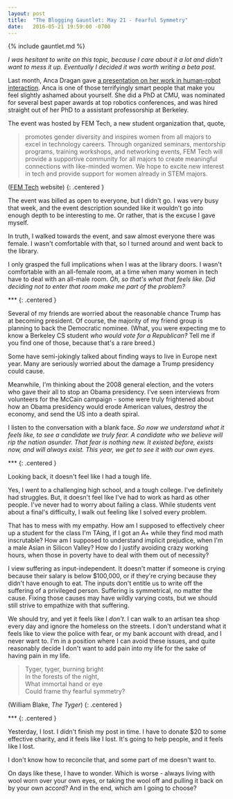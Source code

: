 ```yaml
---
layout: post
title:  "The Blogging Gauntlet: May 21 - Fearful Symmetry"
date:   2016-05-21 19:59:00 -0700
---
```


{% include gauntlet.md %}

*I was hesitant to write on this topic, because I care about it a lot and didn't
want to mess it up. Eventually I decided it was worth writing a beta post.*

Last month, Anca Dragan gave [a presentation on her work in
human-robot interaction](https://www.facebook.com/events/1083061028418433/).
Anca is one of those terrifyingly smart people that make you feel slightly
ashamed about yourself. She did a PhD at CMU, was nominated for several best paper awards at top
robotics conferences, and was hired straight out of her PhD to a
assistant professorship at Berkeley.

The event was hosted by FEM Tech, a new student organization that, quote,

> promotes gender diversity and inspires women from all majors to excel in technology careers. Through organized seminars, mentorship programs, training workshops, and networking events, FEM Tech will provide a supportive community for all majors to create meaningful connections with like-minded women. We hope to excite new interest in tech and provide support for women already in STEM majors.

([FEM Tech](http://femtechberkeley.com/) website)
{: .centered }

The event was billed as open to everyone, but I didn't go.
I was very busy that week, and the event description
sounded like it wouldn't go into enough depth to be interesting to me. Or rather,
that is the excuse I gave myself.

In truth, I walked towards the event, and saw almost everyone there was female.
I wasn't comfortable with that, so I turned around and went back to the library.

I only grasped the full implications when I was at the library doors.
I wasn't comfortable with an all-female
room, at a time when many women in tech have to deal with an all-male room. *Oh, so that's
what that feels like. Did deciding not to enter that room make me part of the problem?*

\*\*\*
{: .centered }

Several of my friends are worried about the reasonable chance Trump has at
becoming president. Of course, the majority of my friend group is planning to
back the Democratic nominee. (What, you were expecting me to know
a Berkeley CS student *who would vote for a Republican?*
Tell me if you find one of those, because that's
a rare breed.)

Some have semi-jokingly talked about finding ways to live in Europe next
year. Many are seriously worried about the damage a Trump presidency could
cause.

Meanwhile, I'm thinking about the 2008 general election, and the voters who
gave their all to stop an Obama presidency.
I've seen interviews from volunteers for the McCain campaign - some were
truly frightened about how an Obama presidency would erode American values,
destroy the economy, and send the US into a death spiral.

I listen to the conversation with a blank face. *So now we understand what it feels like,
to see a candidate we truly fear. A candidate who
we believe will rip the nation asunder. That fear is nothing new. It
existed before, exists now, and will always exist. This year, we get
to see it with our own eyes.*

\*\*\*
{: .centered }

Looking back, it doesn't feel like I had a tough life.

Yes, I went to a challenging high school, and a tough college. I've
definitely had struggles. But, it doesn't feel like I've had to work as hard
as other people. I've never had to worry about failing a class. While students
vent about a final's difficulty, I walk out feeling like I solved every
problem.

That has to mess with my empathy. How am I supposed to effectively cheer
up a student for the class I'm TAing, if I got an A+ while they find
mod math inscrutable? How am I supposed
to understand implicit prejudice, when I'm a male Asian in Silicon Valley?
How do I justify avoiding crazy working hours, when those in poverty
have to deal with them out of necessity?

I view suffering as input-independent. It doesn't matter if someone is
crying because their salary is below $100,000, or if they're crying because
they didn't have enough to eat. The inputs don't entitle us to write off
the suffering of a privileged person.
Suffering is symmetrical, no matter the cause. Fixing those causes may
have wildly varying costs, but we should still strive to empathize
with that suffering.

We should try, and yet it feels like I *don't*. I can walk to an artisan
tea shop every day and ignore the homeless on the streets. I don't understand
what it feels like to view the police with fear, or my bank account with dread,
and I never want to. I'm in a position where I can avoid these issues, and quite
reasonably decide I don't want to add pain into my life for the sake of having
pain in my life.

> Tyger, tyger, burning bright  
> In the forests of the night,  
> What immortal hand or eye  
> Could frame thy fearful symmetry?

(William Blake, *The Tyger*)
{: .centered }

\*\*\*
{: .centered }

Yesterday, I lost. I didn't finish my post in time. I have to donate $20 to some
effective charity, and it feels like I lost. It's going to help people, and
it feels like I lost.

I don't know how to reconcile that, and some part of me doesn't want to.

On days like these, I have to wonder. Which is worse - always living with wool
worn over your own eyes, or taking the wool off and pulling it back on by
your own accord? And in the end, which am I going to choose?

